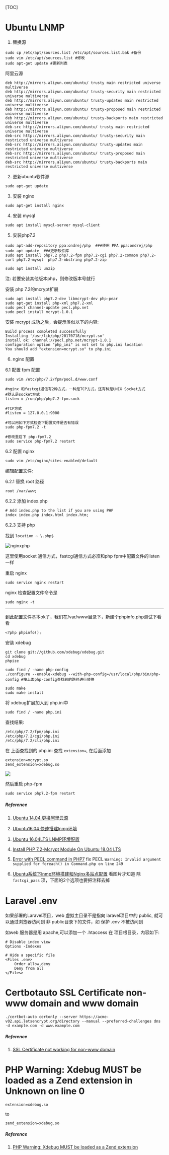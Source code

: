[TOC]

# Ubuntu LNMP #

1. 替换源

```
sudo cp /etc/apt/sources.list /etc/apt/sources.list.bak #备份
sudo vim /etc/apt/sources.list #修改
sudo apt-get update #更新列表
```

阿里云源

```
deb http://mirrors.aliyun.com/ubuntu/ trusty main restricted universe multiverse
deb http://mirrors.aliyun.com/ubuntu/ trusty-security main restricted universe multiverse
deb http://mirrors.aliyun.com/ubuntu/ trusty-updates main restricted universe multiverse
deb http://mirrors.aliyun.com/ubuntu/ trusty-proposed main restricted universe multiverse
deb http://mirrors.aliyun.com/ubuntu/ trusty-backports main restricted universe multiverse
deb-src http://mirrors.aliyun.com/ubuntu/ trusty main restricted universe multiverse
deb-src http://mirrors.aliyun.com/ubuntu/ trusty-security main restricted universe multiverse
deb-src http://mirrors.aliyun.com/ubuntu/ trusty-updates main restricted universe multiverse
deb-src http://mirrors.aliyun.com/ubuntu/ trusty-proposed main restricted universe multiverse
deb-src http://mirrors.aliyun.com/ubuntu/ trusty-backports main restricted universe multiverse
```

2. 更新ubuntu软件源

```
sudo apt-get update
```

3. 安装 nginx

```
sudo apt-get install nginx
```

4. 安装 mysql

```
sudo apt install mysql-server mysql-client
```

5. 安装php7.2



```
sudo apt-add-repository ppa:ondrej/php  ###使用 PPA ppa:ondrej/php
sudo apt update  ###更新软件库
sudo apt install php7.2 php7.2-fpm php7.2-cgi php7.2-common php7.2-curl php7.2-mysql  php7.2-mbstring php7.2-zip

sudo apt install unzip 
```


注: 若要安装其他版本php，则修改版本号就行


安装 php 7.2的mcrypt扩展

```
sudo apt install php7.2-dev libmcrypt-dev php-pear
sudo apt-get install php-xml php7.2-xml
sudo pecl channel-update pecl.php.net
sudo pecl install mcrypt-1.0.1
```

安装 mcrypt 成功之后，会提示类似以下的内容:

```
Build process completed successfully
Installing '/usr/lib/php/20170718/mcrypt.so'
install ok: channel://pecl.php.net/mcrypt-1.0.1
configuration option "php_ini" is not set to php.ini location
You should add "extension=mcrypt.so" to php.ini
```

6. nginx 配置

6.1 配置 fpm 配置

```
sudo vim /etc/php/7.2/fpm/pool.d/www.conf
```

```
#nginx 和fastcgi通信有2种方式，一种是TCP方式，还有种是UNIX Socket方式
#默认是socket方式
listen = /run/php/php7.2-fpm.sock
 
#TCP方式
#listen = 127.0.0.1:9000
```

```
#可以用如下方式检查下配置文件是否有错误
sudo php-fpm7.2 -t 

#修改重启下 php-fpm7.2
sudo service php-fpm7.2 restart
```

6.2 配置 nginx



```
sudo vim /etc/nginx/sites-enabled/default
```

编辑配置文件:

6.2.1 替换 root 路径

```
root /var/www;
```

6.2.2 添加 index.php

```
# Add index.php to the list if you are using PHP
index index.php index.html index.htm;
```

6.2.3 支持 php

找到 `location ~ \.php$`


![nginxphp](images/20190410105101.jpg)

这里使用socket 通信方式，fastcgi通信方式必须和php fpm中配置文件的listen一样

重启 nginx

```
sudo service nginx restart
```

nginx 检查配置文件命令是

```
sudo nginx -t
```

------

到此配置文件基本ok了，我们在/var/www目录下，新建个phpinfo.php测试下看看

```
<?php phpinfo();
```


安装 xdebug

```
git clone git://github.com/xdebug/xdebug.git
cd xdebug
phpize

sudo find / -name php-config
./configure --enable-xdebug --with-php-config=/usr/local/php/bin/php-config #按上面php-config查找到的路径进行替换

sudo make
sudo make install
```

将 xdebug扩展加入到 php.ini中

```
sudo find / -name php.ini
```


查找结果:

```
/etc/php/7.2/fpm/php.ini
/etc/php/7.2/cgi/php.ini
/etc/php/7.2/cli/php.ini
```

在 上面查找到的 php.ini 查找 `extension=`, 在后面添加

```
extension=mcrypt.so
zend_extension=xdebug.so
```
![](20190410115645.jpg)

然后重启 php-fpm

```
sudo service php7.2-fpm restart
```





##### Reference #####
1. [Ubuntu 14.04 更换阿里云源](https://www.cnblogs.com/littlemonsters/p/5783690.html)

2. [Ubuntu16.04 快速搭建lnmp环境](https://www.cnblogs.com/zhangbobo/p/9597446.html)

3. [Ubuntu 16.04LTS LNMP环境配置](https://www.cnblogs.com/ddling/p/5906109.html)

4. [Install PHP 7.2-Mcrypt Module On Ubuntu 18.04 LTS](https://websiteforstudents.com/install-php-7-2-mcrypt-module-on-ubuntu-18-04-lts/)

5. [Error with PECL command in PHP7](https://serverfault.com/a/906186) fix PECL `Warning: Invalid argument supplied for foreach() in Command.php on line 249`

6. [Ubuntu系统下lnmp环境搭建和Nginx多站点配置](https://www.cnblogs.com/LO-gin/p/6032026.html) 看图片才知道 除 `fastcgi_pass` 项，下面的2个选项也要把注释去掉

# Laravel .env #

如果部署的Laravel项目，web 虚拟主目录不是指向 laravel项目中的 public, 就可以通过浏览器访问到 非 public目录下的文件，如 保护 .env 不被访问到

如web 服务器是用 apache,可以添加一个 .htaccess 在 项目根目录，内容如下:

```
# Disable index view
Options -Indexes

# Hide a specific file
<Files .env>
    Order allow,deny
    Deny from all
</Files>

```

# Certbotauto SSL Certificate  non-www domain and www domain

```
./certbot-auto certonly --server https://acme-v02.api.letsencrypt.org/directory --manual --preferred-challenges dns  -d example.com -d www.example.com
```

##### Reference
1. [SSL Certificate not working for non-www domain](https://community.letsencrypt.org/t/ssl-certificate-not-working-for-non-www-domain/62529)

# PHP Warning:  Xdebug MUST be loaded as a Zend extension in Unknown on line 0

```
extension=xdebug.so
```

to 

```
zend_extension=xdebug.so
```

##### Reference 
1. [PHP Warning: Xdebug MUST be loaded as a Zend extension](https://stackoverflow.com/a/26222131)